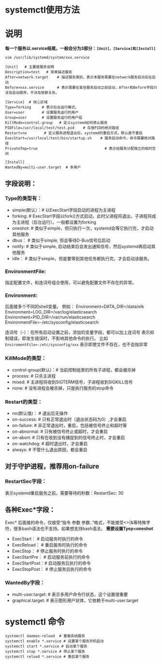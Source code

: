 # systemctl使用方法


# 说明
**每一个服务以.service结尾，一般会分为3部分：`[Unit]、[Service]和[Install]`**

`vim /usr/lib/systemd/system/xxx.service `

```service
[Unit]   # 主要是服务说明
Description=test   # 简单描述服务
After=network.target    # 描述服务类别，表示本服务需要在network服务启动后在启动
Before=xxx.service      # 表示需要在某些服务启动之前启动，After和Before字段只涉及启动顺序，不涉及依赖关系。

[Service]  # 核心区域
Type=forking     # 表示后台运行模式。
User=user        # 设置服务运行的用户
Group=user       # 设置服务运行的用户组
KillMode=control-group   # 定义systemd如何停止服务
PIDFile=/usr/local/test/test.pid    # 存放PID的绝对路径
Restart=no        # 定义服务进程退出后，systemd的重启方式，默认是不重启
ExecStart=/usr/local/test/bin/startup.sh    # 服务启动命令，命令需要绝对路径
PrivateTmp=true                               # 表示给服务分配独立的临时空间
   
[Install]   
WantedBy=multi-user.target  # 多用户
```
## 字段说明：

### Type的类型有：
* simple(默认）：# 以ExecStart字段启动的进程为主进程
* forking:  # ExecStart字段以fork()方式启动，此时父进程将退出，子进程将成为主进程（后台运行）。一般都设置为forking
* oneshot:  # 类似于simple，但只执行一次，systemd会等它执行完，才启动其他服务
* dbus：    # 类似于simple, 但会等待D-Bus信号后启动
* notify:   # 类似于simple, 启动结束后会发出通知信号，然后systemd再启动其他服务
* idle：    # 类似于simple，但是要等到其他任务都执行完，才会启动该服务。

### EnvironmentFile:
 指定配置文件，和连词号组合使用，可以避免配置文件不存在的异常。

### Environment:
后面接多个不同的shell变量。
例如：
Environment=DATA_DIR=/data/elk
Environment=LOG_DIR=/var/log/elasticsearch
Environment=PID_DIR=/var/run/elasticsearch
EnvironmentFile=-/etc/sysconfig/elasticsearch

连词号（-）：在所有启动设置之前，添加的变量字段，都可以加上连词号
表示抑制错误，即发生错误时，不影响其他命令的执行。
比如`EnviromentFile=-/etc/sysconfig/xxx` 表示即使文件不存在，也不会抛异常

### KillMode的类型：
* control-group(默认)：# 当前控制组里的所有子进程，都会被杀掉
* process: # 只杀主进程
* mixed:   # 主进程将收到SIGTERM信号，子进程收到SIGKILL信号
* none:    # 没有进程会被杀掉，只是执行服务的stop命令
### Restart的类型：
* no(默认值)： # 退出后无操作
* on-success:  # 只有正常退出时（退出状态码为0）,才会重启
* on-failure:  # 非正常退出时，重启，包括被信号终止和超时等
* on-abnormal: # 只有被信号终止或超时，才会重启
* on-abort:    # 只有在收到没有捕捉到的信号终止时，才会重启
* on-watchdog: # 超时退出时，才会重启
* always:      # 不管什么退出原因，都会重启
## 对于守护进程，推荐用on-failure
### RestartSec字段：
表示systemd重启服务之前，需要等待的秒数：RestartSec: 30

## 各种Exec*字段：
Exec* 后面接的命令，仅接受“指令 参数 参数..”格式，不能接受<>|&等特殊字符，很多bash语法也不支持。如果想支持bash语法，
**需要设置Tyep=oneshot**
* ExecStart：    # 启动服务时执行的命令
* ExecReload：   # 重启服务时执行的命令
* ExecStop：     # 停止服务时执行的命令
* ExecStartPre： # 启动服务前执行的命令
* ExecStartPost：# 启动服务后执行的命令
* ExecStopPost： # 停止服务后执行的命令


### WantedBy字段：
* multi-user.target: # 表示多用户命令行状态，这个设置很重要
* graphical.target:  # 表示图形用户状体，它依赖于multi-user.target

# systemctl 命令
```
systemctl daemon-reload  # 重载系统服务
systemctl enable *.service # 设置某个服务开机启动
systemctl start *.service # 启动某个服务
systemctl stop *.service # 停止某个服务
systemctl reload *.service # 重启某个服务
```


